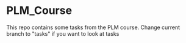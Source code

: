 # PLM_Course

This repo contains some tasks from the PLM course. Change current branch to "tasks" if you want to look at tasks
